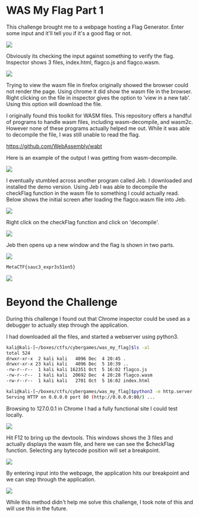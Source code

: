 # WAS My Flag Part 1

This challenge brought me to a webpage hosting a Flag Generator. Enter some input and it'll tell you if it's a good flag or not.

![](flag_2.png)

Obviously its checking the input against something to verify the flag. Inspector shows 3 files, index.html, flagco.js and flagco.wasm. 

![](flag_3.png)

Trying to view the wasm file in firefox originally showed the browser could not render the page. Using chrome it did show the wasm file in the browser. Right clicking on the file in inspector gives the option to 'view in a new tab'. Using this option will download the file. 


I originally found this toolkit for WASM files. This repository offers a handful of programs to handle wasm files, including wasm-decompile, and wasm2c. However none of these programs actually helped me out. While it was able to decompile the file, I was still unable to read the flag. 

https://github.com/WebAssembly/wabt

Here is an example of the output I was getting from wasm-decompile. 

![](flag_4.png)


I eventually stumbled across another program called Jeb. I downloaded and installed the demo version. Using Jeb I was able to decompile the checkFlag function in the wasm file to something I could actually read. Below shows the initial screen after loading the flagco.wasm file into Jeb.


![](flag_5.png)


Right click on the checkFlag function and click on 'decompile'.


![](flag_6.png)



Jeb then opens up a new window and the flag is shown in two parts. 


![](flag_7.png)




```sh
MetaCTF{sauc3_expr3s51on5}
```

![](flag_1.png)


# Beyond the Challenge

During this challenge I found out that Chrome inspector could be used as a debugger to actually step through the application.

I had downloaded all the files, and started a webserver using python3.

```sh
kali@kali-[~/boxes/ctfs/cybergames/was_my_flag]$ls -al
total 524
drwxr-xr-x  2 kali kali   4096 Dec  4 20:45 .
drwxr-xr-x 23 kali kali   4096 Dec  5 10:39 ..
-rw-r--r--  1 kali kali 162351 Oct  5 16:02 flagco.js
-rw-r--r--  1 kali kali  20692 Dec  4 20:28 flagco.wasm
-rw-r--r--  1 kali kali   2701 Oct  5 16:02 index.html
```


```sh
kali@kali-[~/boxes/ctfs/cybergames/was_my_flag]$python3 -m http.server 80
Serving HTTP on 0.0.0.0 port 80 (http://0.0.0.0:80/) ...
```

Browsing to 127.0.0.1 in Chrome I had a fully functional site I could test locally.

![](flag_8.png)


Hit F12 to bring up the devtools. This windows shows the 3 files and actually displays the wasm file, and here we can see the $checkFlag function. Selecting any bytecode position will set a breakpoint.

![](flag_9.png)

By entering input into the webpage, the application hits our breakpoint and we can step through the application.

![](flag_10.png)

While this method didn't help me solve this challenge, I took note of this and will use this in the future. 